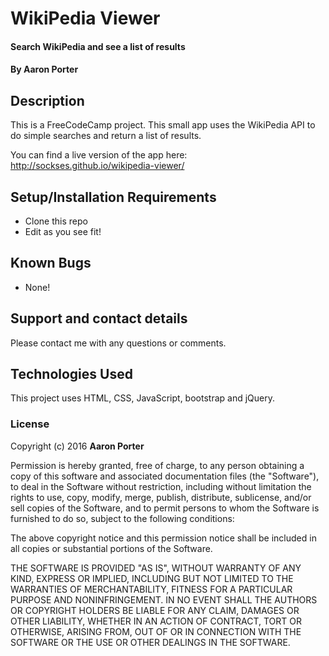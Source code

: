 # WikiPedia Viewer

#### Search WikiPedia and see a list of results

#### By **Aaron Porter**

## Description

This is a FreeCodeCamp project. This small app uses the WikiPedia API to do simple searches and return a list of results.

You can find a live version of the app here: http://sockses.github.io/wikipedia-viewer/

## Setup/Installation Requirements

* Clone this repo
* Edit as you see fit!

## Known Bugs

* None!

## Support and contact details

Please contact me with any questions or comments.

## Technologies Used

This project uses HTML, CSS, JavaScript, bootstrap and jQuery.

### License

Copyright (c) 2016 **Aaron Porter**

Permission is hereby granted, free of charge, to any person obtaining a copy of this software and associated documentation files (the "Software"), to deal in the Software without restriction, including without limitation the rights to use, copy, modify, merge, publish, distribute, sublicense, and/or sell copies of the Software, and to permit persons to whom the Software is furnished to do so, subject to the following conditions:

The above copyright notice and this permission notice shall be included in all copies or substantial portions of the Software.

THE SOFTWARE IS PROVIDED "AS IS", WITHOUT WARRANTY OF ANY KIND, EXPRESS OR IMPLIED, INCLUDING BUT NOT LIMITED TO THE WARRANTIES OF MERCHANTABILITY, FITNESS FOR A PARTICULAR PURPOSE AND NONINFRINGEMENT. IN NO EVENT SHALL THE AUTHORS OR COPYRIGHT HOLDERS BE LIABLE FOR ANY CLAIM, DAMAGES OR OTHER LIABILITY, WHETHER IN AN ACTION OF CONTRACT, TORT OR OTHERWISE, ARISING FROM, OUT OF OR IN CONNECTION WITH THE SOFTWARE OR THE USE OR OTHER DEALINGS IN THE SOFTWARE.

